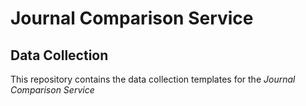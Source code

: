 # Journal Comparison Service

## Data Collection

This repository contains the data collection templates for the *Journal Comparison Service*